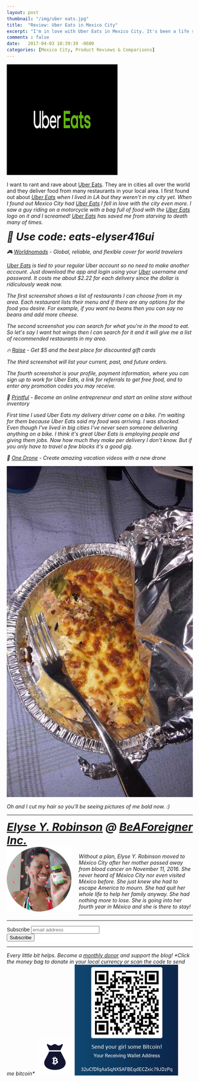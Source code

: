 ```yaml
---
layout: post
thumbnail: "/img/uber eats.jpg"
title:  "Review: Uber Eats in Mexico City"
excerpt: "I'm in love with Uber Eats in Mexico City. It's been a life saver!"
comments : false
date:   2017-04-03 18:39:39 -0600
categories: [Mexico City, Product Reviews & Comparisons]
---
```


<img src="/img/uber eats.jpg" width="300" height="300" alt="Uber Eats">

I want to rant and rave about <a href="http://ubr.to/EatsGiveGet" target="_blank">Uber Eats</a>. They are in cities all over the world and they deliver food from many restaurants in your local area. I first found out about <i><a href="http://ubr.to/EatsGiveGet" target="_blank">Uber Eats</a> when I lived in LA but they weren't in my city yet. When I found out Mexico City had <a href="http://ubr.to/EatsGiveGet" target="_blank">Uber Eats</a> I fell in love with the city even more. I saw a guy riding on a motorcycle with a bag full of food with the <a href="http://ubr.to/EatsGiveGet" target="_blank">Uber Eats</a> logo on it and I screamed! <a href="http://ubr.to/EatsGiveGet" target="_blank">Uber Eats</a> has saved me from starving to death many of times.

<div style="font-size: 2em; font-weight: bold">🤤 Use code: eats-elyser416ui</div>

🎮 <i><a href="https://www.worldnomads.com/Turnstile/AffiliateLink?partnerCode=robisonforeigner&source=link&utm_source=robisonforeigner&utm_content=link&path=//www.worldnomads.com/travel-insurance/" target="_blank">Worldnomads</a> - Global, reliable, and flexible cover for world travelers</i>

<a href="http://ubr.to/EatsGiveGet" target="_blank">Uber Eats</a> is tied to your regular Uber account so no need to make another account. Just download the app and login using your <a href="http://ubr.to/EatsGiveGet" target="_blank">Uber</a> username and password. It costs me about $2.22 for each delivery since the dollar is ridiculously weak now.

The first screenshot shows a list of restaurants I can choose from in my area. Each restaurant lists their menu and if there are any options for the food you desire. For example, if you want no beans then you can say no beans and add more cheese.

The second screenshot you can search for what you're in the mood to eat. So let's say I want hot wings then I can search for it and it will give me a list of recommended restaurants in my area.

🔥 <i><a href="http://geta.raise.com/erobinson6" target="_blank">Raise</a> - Get $5 and the best place for discounted gift cards</i>

The third screenshot will list your current, past, and future orders.

The fourth screenshot is your profile, payment information, where you can sign up to work for Uber Eats, a link for referrals to get free food, and to enter any promotion codes you may receive.

🌻 <i><a href="https://www.printful.com/start-your-online-store-without-inventory/a/1854514:450bfe266f4da83c5d4941174baf6d27" target="_blank">Printful</a> - Become an online entrepreneur and start an online store without inventory</i>

First time I used Uber Eats my delivery driver came on a bike. I'm waiting for them because Uber Eats said my food was arriving. I was shocked. Even though I've lived in big cities I've never seen someone delivering anything on a bike. I think it's great Uber Eats is employing people and giving them jobs. Now how much they make per delivery I don't know. But if you only have to travel a few blocks it's a good gig.

🦅 <i><a href="https://www.onedrone.com/store/1-gram-520-tvl-nano-camera-with-audio-1-gram-520-tvl-nano-camera-with-audio.html?tracking=5e4d6ad378714" target="_blank">One Drone</a> - Create amazing vacation videos with a new drone</i>

<picture>
  <source srcset="/img/burrito de pollo.webp" type="image/webp">
  <source srcset="/img/burrito de pollo.jpeg" type="image/jpeg">
<img src="/img/burrito de pollo.jpg">
</picture>

<br>

<em>Oh and I cut my hair so you'll be seeing pictures of me bald now.</em> :)

<hr>

<div style="font-size: 30px; font-weight: bold;"><a href="https://elyserobinson.com" target="_blank">Elyse Y. Robinson</a> @ <a href="https://www.beaforeigner.com" target="_blank">BeAForeigner Inc.</a></div>
<div style="float: left; padding: 0 20px 20px 0;"><img src="/img/me86.gif" width="175" height="175" alt="Elyse Y. Robinson"></div>
<br>
Without a plan, Elyse Y. Robinson moved to México City after her mother passed away from blood cancer on November 11, 2016. She never heard of México City nor even visited México before. She just knew she had to escape America to mourn. She had quit her whole life to help her family anyway. She had nothing more to lose. She is going into her fourth year in México and she is there to stay!

<hr>

<div class="sharethis-inline-share-buttons"></div>

<hr>

<!-- Begin Mailchimp Signup Form -->
<link href="//cdn-images.mailchimp.com/embedcode/horizontal-slim-10_7.css" rel="stylesheet" type="text/css">
<style type="text/css">
	#mc_embed_signup{background:#fff; clear:left; font:14px Helvetica,Arial,sans-serif; width:100%;}
	/* Add your own Mailchimp form style overrides in your site stylesheet or in this style block.
	   We recommend moving this block and the preceding CSS link to the HEAD of your HTML file. */
</style>
<div id="mc_embed_signup">
<form action="https://elyserobinson.us14.list-manage.com/subscribe/post?u=d8681ae8829338461cc453b4a&amp;id=f1fd37520f" method="post" id="mc-embedded-subscribe-form" name="mc-embedded-subscribe-form" class="validate" target="_blank" novalidate>
    <div id="mc_embed_signup_scroll">
	<label for="mce-EMAIL">Subscribe</label>
	<input type="email" value="" name="EMAIL" class="email" id="mce-EMAIL" placeholder="email address" required>
    <!-- real people should not fill this in and expect good things - do not remove this or risk form bot signups-->
    <div style="position: absolute; left: -5000px;" aria-hidden="true"><input type="text" name="b_d8681ae8829338461cc453b4a_f1fd37520f" tabindex="-1" value=""></div>
    <div class="clear"><input type="submit" value="Subscribe" name="subscribe" id="mc-embedded-subscribe" class="button"></div>
    </div>
</form>
</div>

<!--End mc_embed_signup-->

<hr>

<div class="text-align: center">
Every little bit helps. Become a <a href="https://liberapay.com/elyserobinson" target="_blank">monthly donor</a> and support the blog! *<i>Click the money bag to donate in your local currency or scan the code to send me bitcoin</i>*
<a href="https://liberapay.com/elyserobinson" target="_blank"><img src="/img/419_money_bag_BTC_solid.gif" width="100" height="100" alt="Love Elyse? Send some money!"></a>

<picture>
  <source srcset="/img/bitcoin.webp" type="image/webp">
  <source srcset="/img/bitcoin.jpeg" type="image/jpeg">
  <img src="/img/bitcoin.jpeg" width="280" height="300" alt="Love Elyse? Send some bitcoin!">
</picture>
</div>
